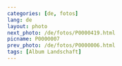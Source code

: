 ```yaml
---
categories: [de, fotos]
lang: de
layout: photo
next_photo: /de/fotos/P0000419.html
picname: P0000007
prev_photo: /de/fotos/P0000006.html
tags: [Album Landschaft]
---
```

